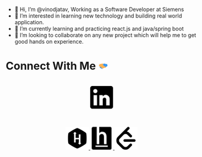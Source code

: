 - 👋 Hi, I’m @vinodjatav, Working as a Software Developer at Siemens
- 👀 I’m interested in learning new technology and building real world application.
- 🌱 I’m currently learning and practicing react.js and java/spring boot
- 💞️ I’m looking to collaborate on any new project which will help me to get good hands on experience\.


<!--- - 📫 You can reach me on [linkedin](https://www.linkedin.com/in/vinodjatav/) --->

<h1>
  Connect With Me
  <img src="Handshake.gif" height="25px">
</h1>

<p align="center">
  <br>
  <a href="https://www.linkedin.com/in/vinodjatav/" target="_blank">
    <code><img height="60" width="60" src="linkedin.svg"/></code>
  </a>    
</p>
<br/>

<p align="center">
  <a href="https://www.hackerrank.com/vinodjatav/" target="_blank">
    <code><img height="60" width="60" src="hr.webp"/></code>
  </a>

  <a href="https://www.hackerearth.com/@vinodjatav" target="_blank">
    <code><img height="60" width="60" src="he.svg"/></code>
  </a>
  
  <a href="https://leetcode.com/vinodjatav/" target="_blank">
    <code><img height="60" width="60" src="lc.webp"/></code>
  </a>
</p>

<br/>
<br/>

<!---
vinodjatav/vinodjatav is a ✨ special ✨ repository because its `README.md` (this file) appears on your GitHub profile.
You can click the Preview link to take a look at your changes.
--->
